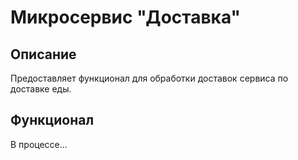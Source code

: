 # Микросервис "Доставка"

## Описание

Предоставляет функционал для обработки доставок сервиса по доставке еды.

## Функционал

В процессе...